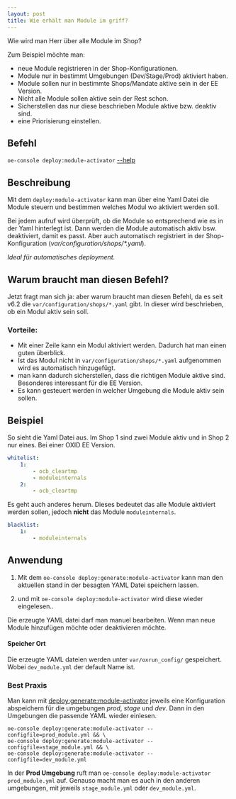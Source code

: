 ```yaml
---
layout: post
title: Wie erhält man Module im griff?
---
```


Wie wird man Herr über alle Module im Shop?

Zum Beispiel möchte man:

- neue Module registrieren in der Shop-Konfigurationen.
- Module nur in bestimmt Umgebungen (Dev/Stage/Prod) aktiviert haben.
- Module sollen nur in bestimmte Shops/Mandate aktive sein in der EE Version.
- Nicht alle Module sollen aktive sein der Rest schon.
- Sicherstellen das nur diese beschrieben Module aktive bzw. deaktiv sind.
- eine Priorisierung einstellen.

## Befehl

`oe-console deploy:module-activator` [--help](https://github.com/OXIDprojects/oxrun#deploymodule-activator)

## Beschreibung

Mit dem `deploy:module-activator` kann man über eine Yaml Datei die Module steuern und 
bestimmen welches Modul wo aktiviert werden soll.

Bei jedem aufruf wird überprüft, ob die Module so entsprechend wie es in der Yaml hinterlegt ist.
Dann werden die Module automatisch aktiv bsw. deaktiviert, damit es passt. Aber auch automatisch registriert 
in der Shop-Konfiguration (_var/configuration/shops/*.yaml_).

_Ideal für automatisches deployment._

## Warum braucht man diesen Befehl?

Jetzt fragt man sich ja: aber warum braucht man diesen Befehl, da es seit v6.2 die `var/configuration/shops/*.yaml`
gibt. In dieser wird beschrieben, ob ein Modul aktiv sein soll.

### Vorteile:

* Mit einer Zeile kann ein Modul aktiviert werden. Dadurch hat man einen guten überblick.
* Ist das Modul nicht in `var/configuration/shops/*.yaml` aufgenommen wird es automatisch hinzugefügt.
* man kann dadurch sicherstellen, dass die richtigen Module aktive sind. Besonderes interessant für die EE Version.
* Es kann gesteuert werden in welcher Umgebung die Module aktiv sein sollen.

## Beispiel

So sieht die Yaml Datei aus. 
Im Shop 1 sind zwei Module aktiv und in Shop 2 nur eines. Bei einer OXID EE Version.

```yaml
whitelist:
    1:
        - ocb_cleartmp
        - moduleinternals
    2:
        - ocb_cleartmp
```

Es geht auch anderes herum. Dieses bedeutet das alle Module aktiviert werden sollen, jedoch __nicht__
das Module `moduleinternals`.

```yaml
blacklist:
    1:
        - moduleinternals
```

## Anwendung

1. Mit dem `oe-console deploy:generate:module-activator` kann man den aktuellen stand
    in der besagten YAML Datei speichern lassen.
   
1. und mit `oe-console deploy:module-activator` wird diese wieder eingelesen..

Die erzeugte YAML datei darf man manuel bearbeiten. Wenn man neue Module hinzufügen möchte oder 
deaktivieren möchte.

#### Speicher Ort

Die erzeugte YAML dateien werden unter `var/oxrun_config/` gespeichert. Wobei `dev_module.yml`
der default Name ist.

### Best Praxis

Man kann mit [deploy:generate:module-activator](https://github.com/OXIDprojects/oxrun#deploygeneratemodule-activator) jeweils eine Konfiguration abspeichern für 
die umgebungen _prod_, _stage_ und _dev_. Dann in den Umgebungen die passende YAML wieder einlesen.

```shell
oe-console deploy:generate:module-activator --configfile=prod_module.yml && \
oe-console deploy:generate:module-activator --configfile=stage_module.yml && \
oe-console deploy:generate:module-activator --configfile=dev_module.yml
```

In der **Prod Umgebung**  ruft man `oe-console deploy:module-activator prod_module.yml` auf.
Genauso macht man es auch in den anderen umgebungen, mit jeweils `stage_module.yml` oder `dev_module.yml`.
